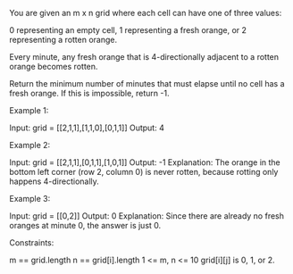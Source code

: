 You are given an m x n grid where each cell can have one of three
values:


0 representing an empty cell,
1 representing a fresh orange, or
2 representing a rotten orange.


Every minute, any fresh orange that is 4-directionally adjacent to a rotten
orange becomes rotten.

Return the minimum number of minutes that must elapse until no cell has a
fresh orange. If this is impossible, return -1.


Example 1:


Input: grid = [[2,1,1],[1,1,0],[0,1,1]]
Output: 4


Example 2:


Input: grid = [[2,1,1],[0,1,1],[1,0,1]]
Output: -1
Explanation: The orange in the bottom left corner (row 2, column 0) is never
rotten, because rotting only happens 4-directionally.


Example 3:


Input: grid = [[0,2]]
Output: 0
Explanation: Since there are already no fresh oranges at minute 0, the answer
is just 0.



Constraints:


m == grid.length
n == grid[i].length
1 <= m, n <= 10
grid[i][j] is 0, 1, or 2.




